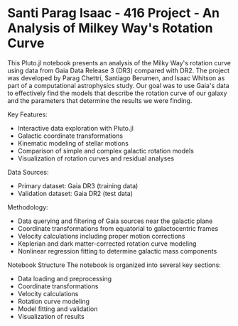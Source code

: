 # Santi Parag Isaac - 416 Project - An Analysis of Milkey Way's Rotation Curve

This Pluto.jl notebook presents an analysis of the Milky Way's rotation curve using data from Gaia Data Release 3 (DR3) compared with DR2. The project was developed by Parag Chettri, Santiago Berumen, and Isaac Whitson as part of a computational astrophysics study. Our goal was to use Gaia's data to effectively find the models that describe the rotation curve of our galaxy and the parameters that determine the results we were finding.

Key Features:

 - Interactive data exploration with Pluto.jl
 - Galactic coordinate transformations
 - Kinematic modeling of stellar motions
 - Comparison of simple and complex galactic rotation models
 - Visualization of rotation curves and residual analyses

Data Sources:
   - Primary dataset: Gaia DR3 (training data)
   - Validation dataset: Gaia DR2 (test data)

Methodology:
 - Data querying and filtering of Gaia sources near the galactic plane
 - Coordinate transformations from equatorial to galactocentric frames
 - Velocity calculations including proper motion corrections
 - Keplerian and dark matter-corrected rotation curve modeling
 - Nonlinear regression fitting to determine galactic mass components

Notebook Structure
  The notebook is organized into several key sections:
  - Data loading and preprocessing
  - Coordinate transformations
  - Velocity calculations
  - Rotation curve modeling
  - Model fitting and validation
  - Visualization of results
